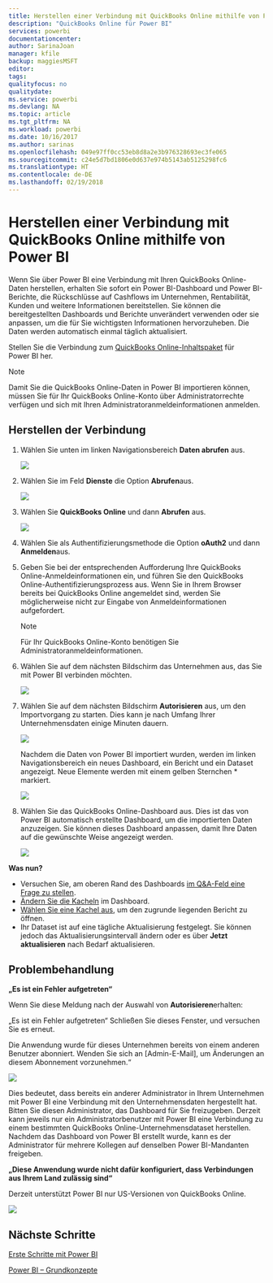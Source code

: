 ```yaml
---
title: Herstellen einer Verbindung mit QuickBooks Online mithilfe von Power BI
description: "QuickBooks Online für Power BI"
services: powerbi
documentationcenter: 
author: SarinaJoan
manager: kfile
backup: maggiesMSFT
editor: 
tags: 
qualityfocus: no
qualitydate: 
ms.service: powerbi
ms.devlang: NA
ms.topic: article
ms.tgt_pltfrm: NA
ms.workload: powerbi
ms.date: 10/16/2017
ms.author: sarinas
ms.openlocfilehash: 049e97ff0cc53eb8d8a2e3b976328693ec3fe065
ms.sourcegitcommit: c24e5d7bd1806e0d637e974b5143ab5125298fc6
ms.translationtype: HT
ms.contentlocale: de-DE
ms.lasthandoff: 02/19/2018
---
```

# <a name="connect-to-quickbooks-online-with-power-bi"></a>Herstellen einer Verbindung mit QuickBooks Online mithilfe von Power BI
Wenn Sie über Power BI eine Verbindung mit Ihren QuickBooks Online-Daten herstellen, erhalten Sie sofort ein Power BI-Dashboard und Power BI-Berichte, die Rückschlüsse auf Cashflows im Unternehmen, Rentabilität, Kunden und weitere Informationen bereitstellen. Sie können die bereitgestellten Dashboards und Berichte unverändert verwenden oder sie anpassen, um die für Sie wichtigsten Informationen hervorzuheben. Die Daten werden automatisch einmal täglich aktualisiert.

Stellen Sie die Verbindung zum [QuickBooks Online-Inhaltspaket](https://dxt.powerbi.com/getdata/services/quickbooks-online) für Power BI her.

>[!NOTE]
>Damit Sie die QuickBooks Online-Daten in Power BI importieren können, müssen Sie für Ihr QuickBooks Online-Konto über Administratorrechte verfügen und sich mit Ihren Administratoranmeldeinformationen anmelden.

## <a name="how-to-connect"></a>Herstellen der Verbindung
1. Wählen Sie unten im linken Navigationsbereich **Daten abrufen** aus.
   
   ![](media/service-connect-to-quickbooks-online/pbi_getdata.png) 
2. Wählen Sie im Feld **Dienste** die Option **Abrufen**aus.
   
   ![](media/service-connect-to-quickbooks-online/pbi_getservices.png) 
3. Wählen Sie **QuickBooks Online** und dann **Abrufen** aus.
   
   ![](media/service-connect-to-quickbooks-online/qbo.png)
4. Wählen Sie als Authentifizierungsmethode die Option **oAuth2** und dann **Anmelden**aus. 
5. Geben Sie bei der entsprechenden Aufforderung Ihre QuickBooks Online-Anmeldeinformationen ein, und führen Sie den QuickBooks Online-Authentifizierungsprozess aus. Wenn Sie in Ihrem Browser bereits bei QuickBooks Online angemeldet sind, werden Sie möglicherweise nicht zur Eingabe von Anmeldeinformationen aufgefordert.
   >[!NOTE]
   >Für Ihr QuickBooks Online-Konto benötigen Sie Administratoranmeldeinformationen.
6. Wählen Sie auf dem nächsten Bildschirm das Unternehmen aus, das Sie mit Power BI verbinden möchten.
   
   ![](media/service-connect-to-quickbooks-online/pbi_qbo_almost.png)
7. Wählen Sie auf dem nächsten Bildschirm **Autorisieren** aus, um den Importvorgang zu starten. Dies kann je nach Umfang Ihrer Unternehmensdaten einige Minuten dauern. 
   
   ![](media/service-connect-to-quickbooks-online/pbi_qbo_authorizesm.png)
   
   Nachdem die Daten von Power BI importiert wurden, werden im linken Navigationsbereich ein neues Dashboard, ein Bericht und ein Dataset angezeigt. Neue Elemente werden mit einem gelben Sternchen \* markiert.
   
   ![](media/service-connect-to-quickbooks-online/pbi_qbo_leftnavnew.png)
8. Wählen Sie das QuickBooks Online-Dashboard aus. Dies ist das von Power BI automatisch erstellte Dashboard, um die importierten Daten anzuzeigen. Sie können dieses Dashboard anpassen, damit Ihre Daten auf die gewünschte Weise angezeigt werden. 
   
   ![](media/service-connect-to-quickbooks-online/pbi_qbo_dash.png)

**Was nun?**

* Versuchen Sie, am oberen Rand des Dashboards [im Q&A-Feld eine Frage zu stellen](power-bi-q-and-a.md).
* [Ändern Sie die Kacheln](service-dashboard-edit-tile.md) im Dashboard.
* [Wählen Sie eine Kachel aus](service-dashboard-tiles.md), um den zugrunde liegenden Bericht zu öffnen.
* Ihr Dataset ist auf eine tägliche Aktualisierung festgelegt. Sie können jedoch das Aktualisierungsintervall ändern oder es über **Jetzt aktualisieren** nach Bedarf aktualisieren.

## <a name="troubleshooting"></a>Problembehandlung
**„Es ist ein Fehler aufgetreten“**

Wenn Sie diese Meldung nach der Auswahl von **Autorisieren**erhalten:

„Es ist ein Fehler aufgetreten“ Schließen Sie dieses Fenster, und versuchen Sie es erneut.

Die Anwendung wurde für dieses Unternehmen bereits von einem anderen Benutzer abonniert. Wenden Sie sich an [Admin-E-Mail], um Änderungen an diesem Abonnement vorzunehmen.“

![](media/service-connect-to-quickbooks-online/pbi_qbo_oopssm.png)

Dies bedeutet, dass bereits ein anderer Administrator in Ihrem Unternehmen mit Power BI eine Verbindung mit den Unternehmensdaten hergestellt hat. Bitten Sie diesen Administrator, das Dashboard für Sie freizugeben. Derzeit kann jeweils nur ein Administratorbenutzer mit Power BI eine Verbindung zu einem bestimmten QuickBooks Online-Unternehmensdataset herstellen. Nachdem das Dashboard von Power BI erstellt wurde, kann es der Administrator für mehrere Kollegen auf denselben Power BI-Mandanten freigeben.

**„Diese Anwendung wurde nicht dafür konfiguriert, dass Verbindungen aus Ihrem Land zulässig sind“**

Derzeit unterstützt Power BI nur US-Versionen von QuickBooks Online. 

![](media/service-connect-to-quickbooks-online/pbi_qbo_countrynotsupported.png)

## <a name="next-steps"></a>Nächste Schritte
[Erste Schritte mit Power BI](service-get-started.md)

[Power BI – Grundkonzepte](service-basic-concepts.md)

